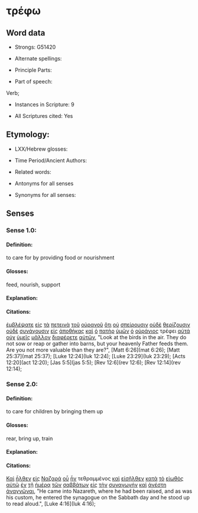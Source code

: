 # τρέφω 

<!-- Status: S2=NeedsReview -->
<!-- Lexica used for edits: BDAG, FFM, LN, A-S -->

## Word data

* Strongs: G51420

* Alternate spellings:

* Principle Parts: 

* Part of speech: 

Verb;

* Instances in Scripture: 9

* All Scriptures cited: Yes

## Etymology: 

* LXX/Hebrew glosses: 

* Time Period/Ancient Authors: 

* Related words: 

* Antonyms for all senses

* Synonyms for all senses: 

## Senses 

### Sense 1.0:

#### Definition: 

to care for by providing food or nourishment

#### Glosses:

feed, nourish, support

#### Explanation:

#### Citations:

[ἐμβλέψατε](../G16890/01.md) [εἰς](../G15190/01.md) [τὰ](../G35880/01.md) [πετεινὰ](../G40710/01.md) [τοῦ](../G35880/01.md) [οὐρανοῦ](../G37720/01.md) [ὅτι](../G37540/01.md) [οὐ](../G37560/01.md) [σπείρουσιν](../G46870/01.md) [οὐδὲ](../G37610/01.md) [θερίζουσιν](../G23250/01.md) [οὐδὲ](../G37610/01.md) [συνάγουσιν](../G48630/01.md) [εἰς](../G15190/01.md) [ἀποθήκας](../G05960/01.md) [καὶ](../G25320/01.md) [ὁ](../G35880/01.md) [πατὴρ](../G39620/01.md) [ὑμῶν](../G47710/01.md) [ὁ](../G35880/01.md) [οὐράνιος](../G37700/01.md) τρέφει [αὐτά](../G08460/01.md) [οὐχ](../G37560/01.md) [ὑμεῖς](../G47710/01.md) [μᾶλλον](../G31230/01.md) [διαφέρετε](../G13080/01.md) [αὐτῶν](../G08460/01.md), 
"Look at the birds in the air. They do not sow or reap or gather into barns, but your heavenly Father feeds them. Are you not more valuable than they are?", 
[Matt 6:26](mat 6:26);  [Matt 25:37](mat 25:37);  [Luke 12:24](luk 12:24);  [Luke 23:29](luk 23:29);  [Acts 12:20](act 12:20);  [Jas 5:5](jas 5:5);  [Rev 12:6](rev 12:6);  [Rev 12:14](rev 12:14);  

### Sense 2.0:

#### Definition: 

to care for children by bringing them up

#### Glosses:

rear, bring up, train

#### Explanation:

#### Citations:

[Καὶ](../G25320/01.md) [ἦλθεν](../G20640/01.md) [εἰς](../G15190/01.md) [Ναζαρά](../G34780/01.md) [οὗ](../G37570/01.md) [ἦν](../G99999/01.md) τεθραμμένος [καὶ](../G25320/01.md) [εἰσῆλθεν](../G15250/01.md) [κατὰ](../G25960/01.md) [τὸ](../G35880/01.md) [εἰωθὸς](../G14860/01.md) [αὐτῷ](../G08460/01.md) [ἐν](../G17220/01.md) [τῇ](../G35880/01.md) [ἡμέρᾳ](../G22500/01.md) [τῶν](../G35880/01.md) [σαββάτων](../G45210/01.md) [εἰς](../G15190/01.md) [τὴν](../G35880/01.md) [συναγωγήν](../G48640/01.md) [καὶ](../G25320/01.md) [ἀνέστη](../G04500/01.md) [ἀναγνῶναι](../G03140/01.md), 
"He came into Nazareth, where he had been raised, and as was his custom, he entered the synagogue on the Sabbath day and he stood up to read aloud.", 
[Luke 4:16](luk 4:16); 
